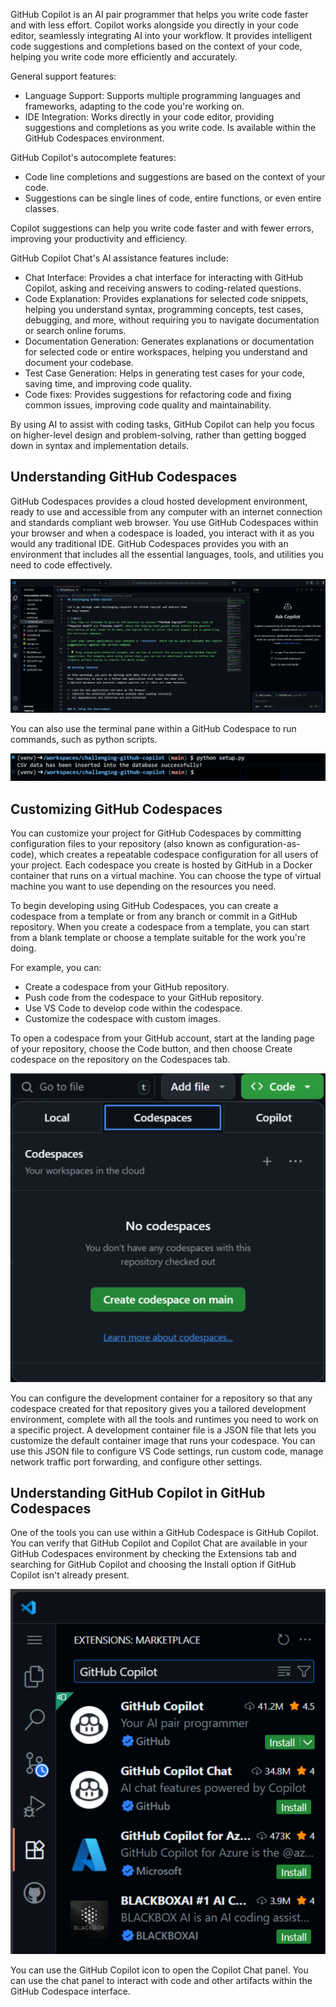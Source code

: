 GitHub Copilot is an AI pair programmer that helps you write code faster and with less effort. Copilot works alongside you directly in your code editor, seamlessly integrating AI into your workflow. It provides intelligent code suggestions and completions based on the context of your code, helping you write code more efficiently and accurately. 

General support features:

- Language Support: Supports multiple programming languages and frameworks, adapting to the code you're working on.
- IDE Integration: Works directly in your code editor, providing suggestions and completions as you write code. Is available within the GitHub Codespaces environment.

GitHub Copilot's autocomplete features:

- Code line completions and suggestions are based on the context of your code.
- Suggestions can be single lines of code, entire functions, or even entire classes.

Copilot suggestions can help you write code faster and with fewer errors, improving your productivity and efficiency.

GitHub Copilot Chat's AI assistance features include:

- Chat Interface: Provides a chat interface for interacting with GitHub Copilot, asking and receiving answers to coding-related questions.
- Code Explanation: Provides explanations for selected code snippets, helping you understand syntax, programming concepts, test cases, debugging, and more, without requiring you to navigate documentation or search online forums.
- Documentation Generation: Generates explanations or documentation for selected code or entire workspaces, helping you understand and document your codebase.
- Test Case Generation: Helps in generating test cases for your code, saving time, and improving code quality.
- Code fixes: Provides suggestions for refactoring code and fixing common issues, improving code quality and maintainability.

By using AI to assist with coding tasks, GitHub Copilot can help you focus on higher-level design and problem-solving, rather than getting bogged down in syntax and implementation details.

## Understanding GitHub Codespaces

GitHub Codespaces provides a cloud hosted development environment, ready to use and accessible from any computer with an internet connection and standards compliant web browser. You use GitHub Codespaces within your browser and when a codespace is loaded, you interact with it as you would any traditional IDE. GitHub Codespaces provides you with an environment that includes all the essential languages, tools, and utilities you need to code effectively. 

![A screenshot of the GitHub Codespace interface, showing the explorer, a readme file, and the Ask Copilot pane](../media/codespace-interface.svg)

You can also use the terminal pane within a GitHub Codespace to run commands, such as python scripts.

![A screenshot showing a python script being called from a GitHub codespace](../media/run-python-terminal.svg)

## Customizing GitHub Codespaces

You can customize your project for GitHub Codespaces by committing configuration files to your repository (also known as configuration-as-code), which creates a repeatable codespace configuration for all users of your project. Each codespace you create is hosted by GitHub in a Docker container that runs on a virtual machine. You can choose the type of virtual machine you want to use depending on the resources you need.

To begin developing using GitHub Codespaces, you can create a codespace from a template or from any branch or commit in a GitHub repository. When you create a codespace from a template, you can start from a blank template or choose a template suitable for the work you're doing.

For example, you can:

- Create a codespace from your GitHub repository.
- Push code from the codespace to your GitHub repository.
- Use VS Code to develop code within the codespace.
- Customize the codespace with custom images.

To open a codespace from your GitHub account, start at the landing page of your repository, choose the Code button, and then choose Create codespace on the repository on the Codespaces tab.

![A screenshot showing how to open a GitHub Codespace from a GitHub repository](../media/open-codespace-repository.svg)

You can configure the development container for a repository so that any codespace created for that repository gives you a tailored development environment, complete with all the tools and runtimes you need to work on a specific project. A development container file is a JSON file that lets you customize the default container image that runs your codespace. You can use this JSON file to configure VS Code settings, run custom code, manage network traffic port forwarding, and configure other settings. 

## Understanding GitHub Copilot in GitHub Codespaces

One of the tools you can use within a GitHub Codespace is GitHub Copilot.  You can verify that GitHub Copilot and Copilot Chat are available in your GitHub Codespaces environment by checking the Extensions tab and searching for GitHub Copilot and choosing the Install option if GitHub Copilot isn't already present.

![A screenshot of the Extensions pane showing the GitHub Copilot extension.](../media/install-copilot.svg)

You can use the GitHub Copilot icon to open the Copilot Chat panel. You can use the chat panel to interact with code and other artifacts within the GitHub Codespace interface.
